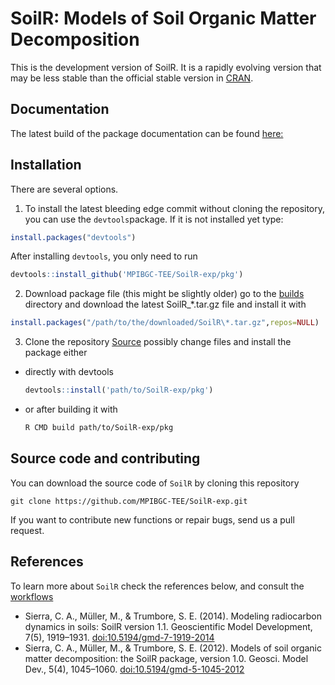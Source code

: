 # SoilR: Models of Soil Organic Matter Decomposition
This is the development version of SoilR. It is a rapidly evolving version that may be less
stable than the official stable version in [CRAN](https://cran.r-project.org/web/packages/SoilR/index.html).

## Documentation
The latest build of the package documentation can be found [here:](https://mpibgc-tee.github.io/SoilR-exp/)

## Installation
There are several options.
1. To install the latest bleeding edge commit without cloning the repository, 
you can use the `devtools`package.
If it is not installed yet type:

```r
install.packages("devtools")
```

After installing `devtools`, you only need to run

```r
devtools::install_github('MPIBGC-TEE/SoilR-exp/pkg')
```

2. Download package file (this might be slightly older) 
  go to the [builds](https://github.com/MPIBGC-TEE/SoilR-exp/tree/master/builds) directory
  and download the latest SoilR_\*.tar.gz file
  and install it with 
  ```r
  install.packages("/path/to/the/downloaded/SoilR\*.tar.gz",repos=NULL)
  ```

3. Clone the repository [Source](#source)
  possibly change files and install the package 
  either 
  * directly with devtools
    ```r
    devtools::install('path/to/SoilR-exp/pkg')
    ```
  * or after building it with 
    ```sh
    R CMD build path/to/SoilR-exp/pkg
    ```

## Source code and contributing
<a name='source'></a>
You can download the source code of `SoilR` by cloning this repository

```
git clone https://github.com/MPIBGC-TEE/SoilR-exp.git
```

If you want to contribute new functions or repair bugs, send us a pull request.

## References
To learn more about `SoilR` check the references below, and consult the
[workflows](http://www.bgc-jena.mpg.de/TEE/software/soilr/)
* Sierra, C. A., Müller, M., & Trumbore, S. E. (2014). Modeling radiocarbon dynamics in soils: SoilR version 1.1. Geoscientific Model Development, 7(5), 1919–1931. [doi:10.5194/gmd-7-1919-2014](https://www.geosci-model-dev.net/7/1919/2014/)
* Sierra, C. A., Müller, M., & Trumbore, S. E. (2012). Models of soil organic matter decomposition: the SoilR package, version 1.0. Geosci. Model Dev., 5(4), 1045–1060. [doi:10.5194/gmd-5-1045-2012](https://www.geosci-model-dev.net/5/1045/2012/)
